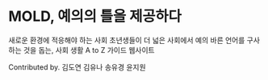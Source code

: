# MOLD, 예의의 틀을 제공하다

새로운 환경에 적응해야 하는 사회 초년생들이
더 넓은 사회에서 예의 바른 언어를 구사하는 것을 돕는,
사회 생활 A to Z 가이드 웹사이트

Contributed by. 김도연 김유나 송유경 윤지원
